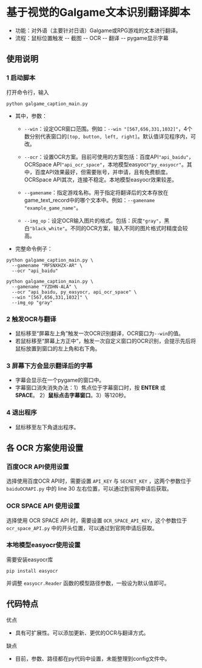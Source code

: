 
# 基于视觉的Galgame文本识别翻译脚本

- 功能：对外语（主要针对日语）Galgame或RPG游戏的文本进行翻译。
- 流程：鼠标位置触发 -- 截图 -- OCR -- 翻译 -- pygame显示字幕

## 使用说明

### 1 启动脚本

打开命令行，输入
``` shell
python galgame_caption_main.py
```

- 其中，参数：

  - `--win`：设定OCR窗口范围。例如：`--win "[567,656,331,1032]"`，4个数分别代表窗口的`[top, button, left, right]`。默认值详见程序内，可改。
  
  - `--ocr`：设置OCR方案。目前可使用的方案包括：百度API`"api_baidu"`，OCRSpace API`"api_ocr_space"`，本地模型easyocr`"py_easyocr"`。其中，百度API效果最好，但需要账号，并申请，且有免费额度。OCRSpace API其次，连接不稳定。本地模型easyocr效果较差。

  - `--gamename`：指定游戏名称。用于指定将翻译后的文本存放在game_text_record中的哪个文本中。例如：`--gamename "example_game_name"`。

  - `--img_op`：设定OCR输入图片的格式。包括：灰度`"gray"`，黑白`"black_white"`。不同的OCR方案，输入不同的图片格式时精度会较高。


- 完整命令例子：
```shell
python galgame_caption_main.py \
  --gamename "MFSNXHZX-AR" \
  --ocr "api_baidu"
```
```shell
python galgame_caption_main.py \
  --gamename "YZDHN-ALA" \
  --ocr "api_baidu, py_easyocr, api_ocr_space" \
  --win "[567,656,331,1032]" \
  --img_op "gray"
```

### 2 触发OCR与翻译
- 鼠标移至“屏幕左上角”触发一次OCR识别翻译，OCR窗口为`--win`的值。
- 若鼠标移至“屏幕上方正中”，触发一次自定义窗口的OCR识别，会提示先后将鼠标放置到窗口的左上角和右下角。

### 3 屏幕下方会显示翻译后的字幕

- 字幕会显示在一个pygame的窗口中。
- 字幕窗口消失消失办法：1）焦点位于字幕窗口时，按 **ENTER** 或 **SPACE**。 2）**鼠标点击字幕窗口**。3）等120秒。

### 4 退出程序

- 鼠标移至左下角退出程序。

## 各 OCR 方案使用设置
### 百度OCR API使用设置

选择使用百度OCR API时，需要设置 `API_KEY` 与 `SECRET_KEY` ，这两个参数位于 `baiduOCRAPI.py` 中的 line 30 左右位置，可以通过到官网申请后获取。

### OCR SPACE API 使用设置

选择使用 OCR SPACE API 时，需要设置 `OCR_SPACE_API_KEY`，这个参数位于 `ocr_space_API.py` 中的开头位置，可以通过到官网申请后获取。

### 本地模型easyocr使用设置

需要安装easyocr库
```shell
pip install easyocr
```
并调整 `easyocr.Reader` 函数的模型路径参数，一般设为默认值即可。

## 代码特点

优点
- 具有可扩展性。可以添加更新、更优的OCR与翻译方式。

缺点
- 目前，参数、路径都在py代码中设置，未能整理到config文件中。
